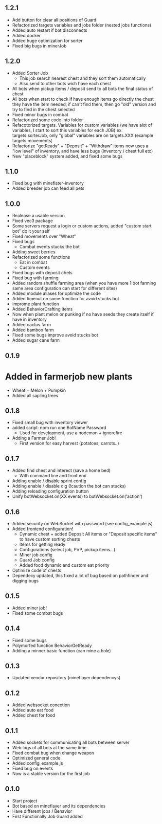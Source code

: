 ## 1.2.1
* Add button for clear all positions of Guard
* Refactorized targets variables and jobs folder (nested jobs functions)
* Added auto restart if bot disconnects
* Added docker
* Added huge optimization for sorter
* Fixed big bugs in minerJob

## 1.2.0
* Added Sorter Job
  * This job search nearest chest and they sort them automatically
  * Also send to other bots wich have each chest
* All bots when pickup items / deposit send to all bots the final status of chest
* All bots when start to check if have enough items go directly the chest they have the item needed, if can't find them, then go "old" version and try to find in the chest selected
* Fixed minor bugs in combat
* Refactorized some code into folder
* Refacotorized targets. Variables for custom variables (we have alot of variables, I start to sort this variables for each JOB) ex: targets.sorterJob, only "global" variables are on targets.XXX (example targets.movements)
* Refactorize "getReady" + "Deposit" + "Withdraw" items now uses a "low level" of inventory, and have less bugs (inventory / chest full etc)
* New "placeblock" system added, and fixed some bugs

## 1.1.0
* Fixed bug with mineflater-inventory
* Added breeder job can feed all pets
## 1.0.0
* Realease a usable version
* Fixed vec3 package
* Some servers request a login or custom actions, added "custom start bot" do it your self
* Fixed movements over "Wheat"
* Fixed bugs
  * Combat events stucks the bot
* Adding sweet berries
* Refactorized some functions
  * Eat in combat
  * Custom events
* Fixed bugs with deposit chets
* Fixed bug with farming
* Added random shuffle farming area (when you have more 1 bot farming same area configuration can start for different sites)
* Added module aliases for optimize the code
* Added timeout on some function for avoid stucks bot
* Improme plant function
* Added BehaviorCrafting items
* Now when plant melon or punking if no have seeds they create itself if have in inventory
* Added cactus farm
* Added bamboo farm
* Fixed some bugs improve avoid stucks bot
* Added sugar cane farm


## 0.1.9
# Added in farmerjob new plants
  * Wheat + Melon + Pumpkin
  * Added all sapling trees
## 0.1.8
* Fixed small bug with inventory viewer
* added script: npm run one BotName Password
  * Used for development, use a nodemon + ignorefire
* Adding a Farmer Job!
  * First version for easy harvest (potatoes, carrots..)
## 0.1.7
* Added find chest and interect (save a home bed)
  * With command line and front end
* Adding enable / disable sprint config
* Adding enable / disable dig (!caution the bot can stucks)
* Adding reloading configuration button
* Unify botWebsocket.on(XX events) to botWebsocket.on('action')
## 0.1.6
* Added security on WebSocket with password (see config_example.js)
* Added frontend configuration!
  * Dynamic chest + added Deposit All items or "Deposit specific items" to have custom sorting chests
  * Items for getting ready
  * Configurations (select job, PVP, pickup items...)
  * Miner job config
  * Guard Job config
  * Added food dynamic and custom eat priority
* Optimize code of chests
* Dependecy updated, this fixed a lot of bug based on pathfinder and digging bugs
## 0.1.5
* Added miner job!
* Fixed some combat bugs
## 0.1.4
* Fixed some bugs
* Polymorfed function BehaviorGetReady
* Adding a minner basic function (can mine a hole)
## 0.1.3
* Updated vendor repository (mineflayer dependencys)
## 0.1.2
* Added websocket conection
* Added auto eat food
* Added chest for food
## 0.1.1
* Added sockets for communicating all bots between server
* Web logs of all bots at the same time
* Fixed combat bug when change weapon
* Optimized general code
* Added config_example.js
* Fixed bug on events
* Now is a stable version for the first job
## 0.1.0
* Start project
* Bot based on mineflayer and its dependencies
* Have different jobs / Behavior
* First Functionally Job Guard added